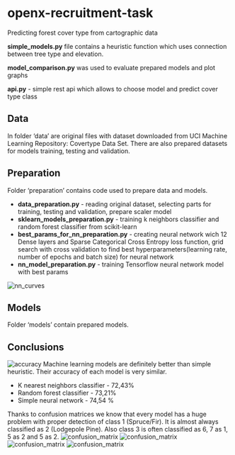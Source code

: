 # openx-recruitment-task
Predicting forest cover type from cartographic data

**simple_models.py** file contains a heuristic function which uses connection between tree type and elevation.  

**model_comparison.py** was used to evaluate prepared models and plot graphs  

**api.py** - simple rest api which allows to choose model and predict cover type class

## Data
In folder ‘data’ are original files with dataset downloaded from UCI Machine Learning Repository: Covertype Data Set. There are also prepared datasets for models training, testing and validation.

## Preparation
Folder ‘preparation’ contains code used to prepare data and models.
- **data_preparation.py** - reading original dataset, selecting parts for training, testing and validation, prepare scaler model
- **sklearn_models_preparation.py** - training k neighbors classifier and random forest classifier from scikit-learn
- **best_params_for_nn_preparation.py** - creating neural network wich 12 Dense layers and Sparse Categorical Cross Entropy loss function, grid search with cross validation to find best hyperparameters(learning rate, number of epochs and batch size)  for neural network
- **nn_model_preparation.py** - training Tensorflow neural network model with best params

![nn_curves](https://user-images.githubusercontent.com/74615934/232141354-6cfc708a-0a43-4a1f-953d-a429ebc92d62.png)

## Models
Folder ‘models’ contain prepared models. 


## Conclusions
![accuracy]()
Machine learning models are definitely better than simple heuristic. Their accuracy of each model is very similar. 
- K nearest neighbors classifier - 72,43%
- Random forest classifier - 73,21%
- Simple neural network - 74,54 %

Thanks to confusion matrices we know that every model has a huge problem with proper detection of class 1 (Spruce/Fir). It is almost always classified as 2 (Lodgepole Pine). Also class 3 is often classified as 6, 7 as 1, 5 as 2 and 5 as 2. 
![confusion_matrix](https://raw.githubusercontent.com/mklimek001/openx-recruitment-task/main/plots/heuristic_confusion_martix.png)
![confusion_matrix](https://raw.githubusercontent.com/mklimek001/openx-recruitment-task/main/plots/knn_confusion_matrix.png)
![confusion_matrix](https://raw.githubusercontent.com/mklimek001/openx-recruitment-task/main/plots/random_forest_confusion_matrix.png)
![confusion_matrix](https://raw.githubusercontent.com/mklimek001/openx-recruitment-task/main/plots/nn_confusion_martix.png)
